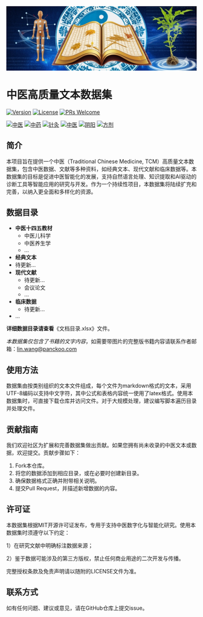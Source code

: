 <img src="TCM_image.jpeg" alt="项目标志" width="1200">

# 中医高质量文本数据集

[![Version](https://img.shields.io/badge/version-1.0.0-blue.svg)](https://github.com/username/repo)
[![License](https://img.shields.io/badge/license-MIT-green.svg)](https://opensource.org/licenses/MIT)
[![PRs Welcome](https://img.shields.io/badge/PRs-welcome-brightgreen.svg)](http://makeapullrequest.com)

[![中医](https://img.shields.io/badge/中医-传承创新-8CC63F)](https://www.panckoo.com/)
[![中药](https://img.shields.io/badge/中药-Herbal%20Medicine-4C8C2B)](https://www.panckoo.com/)
[![针灸](https://img.shields.io/badge/针灸-Acupuncture-1E88E5)](https://www.panckoo.com/)
[![中医](https://img.shields.io/badge/黄帝内经-天人合一-blueviolet)](https://www.panckoo.com/)
[![阴阳](https://img.shields.io/badge/阴阳-五行%20·%20平衡-000000)](https://www.panckoo.com/)
[![方剂](https://img.shields.io/badge/方剂-经方配伍-FF6F00)](https://example.com)


## 简介

本项目旨在提供一个中医（Traditional Chinese Medicine, TCM）高质量文本数据集，包含中医数据、文献等多种资料，如经典文本、现代文献和临床数据等。本数据集的目标是促进中医智能化的发展，支持自然语言处理、知识提取和AI驱动的诊断工具等智能应用的研究与开发。作为一个持续性项目，本数据集将陆续扩充和完善，以纳入更全面和多样化的资源。

## 数据目录

- **中医十四五教材**
  - 中医儿科学 
  - 中医养生学
  - ...
- **经典文本**
- 待更新...
- **现代文献**
  - 待更新...
  - 会议论文
  - ...
- **临床数据**
  - 待更新...
- ...

**详细数据目录请查看**《文档目录.xlsx》文件。

*本数据集仅包含了书籍的文字内容*，如需要带图片的完整版书籍内容请联系作者邮箱：lin.wang@panckoo.com

## 使用方法

数据集由按类别组织的文本文件组成，每个文件为markdown格式的文本，采用UTF-8编码以支持中文字符，其中公式和表格内容统一使用了latex格式。使用本数据集时，可直接下载仓库并访问文件。对于大规模处理，建议编写脚本遍历目录并处理文件。

## 贡献指南

我们欢迎社区为扩展和完善数据集做出贡献。如果您拥有尚未收录的中医文本或数据，欢迎提交。贡献步骤如下：

1. Fork本仓库。
2. 将您的数据添加到相应目录，或在必要时创建新目录。
3. 确保数据格式正确并附带相关说明。
4. 提交Pull Request，并描述新增数据的内容。

## 许可证

本数据集根据MIT开源许可证发布，专用于支持中医数字化与智能化研究。使用本数据集时须遵守以下约定：

1）在研究文献中明确标注数据来源；

2）鉴于数据可能涉及的第三方版权，禁止任何商业用途的二次开发与传播。

完整授权条款及免责声明请以随附的LICENSE文件为准。

## 联系方式

如有任何问题、建议或意见，请在GitHub仓库上提交issue。
